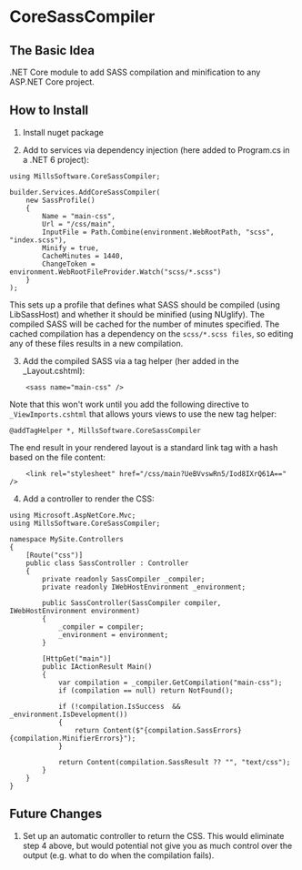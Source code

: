 # CoreSassCompiler

## The Basic Idea

.NET Core module to add SASS compilation and minification to any ASP.NET Core project.

## How to Install

1. Install nuget package

2. Add to services via dependency injection (here added to Program.cs in a .NET 6 project):

```
using MillsSoftware.CoreSassCompiler;

builder.Services.AddCoreSassCompiler(
    new SassProfile()
    {
        Name = "main-css",
        Url = "/css/main",
        InputFile = Path.Combine(environment.WebRootPath, "scss", "index.scss"),
        Minify = true,
        CacheMinutes = 1440,
        ChangeToken = environment.WebRootFileProvider.Watch("scss/*.scss")
    }
);

```

This sets up a profile that defines what SASS should be compiled (using LibSassHost) and whether it should be minified (using NUglify).  The compiled SASS will be cached for the number of minutes specified.  The cached compilation has a dependency on the `scss/*.scss files`, so editing any of these files results in a new compilation.

3. Add the compiled SASS via a tag helper (her added in the _Layout.cshtml):

```
    <sass name="main-css" />
```

Note that this won't work until you add the following directive to `_ViewImports.cshtml` that allows yours views to use the new tag helper:

```
@addTagHelper *, MillsSoftware.CoreSassCompiler
```

The end result in your rendered layout is a standard link tag with a hash based on the file content:

```
    <link rel="stylesheet" href="/css/main?UeBVvswRn5/Iod8IXrQ61A==" />
```

4. Add a controller to render the CSS:

```
using Microsoft.AspNetCore.Mvc;
using MillsSoftware.CoreSassCompiler;

namespace MySite.Controllers
{
    [Route("css")]
    public class SassController : Controller
    {
        private readonly SassCompiler _compiler;
        private readonly IWebHostEnvironment _environment;

        public SassController(SassCompiler compiler, IWebHostEnvironment environment)
        {
            _compiler = compiler;
            _environment = environment;
        }

        [HttpGet("main")]
        public IActionResult Main()
        {
            var compilation = _compiler.GetCompilation("main-css");
            if (compilation == null) return NotFound();

            if (!compilation.IsSuccess  && _environment.IsDevelopment())
            {
                return Content($"{compilation.SassErrors} {compilation.MinifierErrors}");
            }

            return Content(compilation.SassResult ?? "", "text/css");
        }
    }
}

```

## Future Changes

1. Set up an automatic controller to return the CSS.  This would eliminate step 4 above, but would potential not give you as much control over the output (e.g. what to do when the compilation fails).